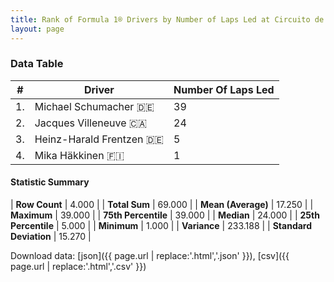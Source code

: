```yaml
---
title: Rank of Formula 1® Drivers by Number of Laps Led at Circuito de Jerez
layout: page
---
```


<canvas id="chart" width="400" height="180"></canvas>
<script>
var data = {
    "datasets": [
        {
            "backgroundColor": [
                "#f3a935",
                "#f3a935",
                "#f3a935",
                "#f3a935"
            ],
            "borderColor": [
                "#f68639",
                "#f68639",
                "#f68639",
                "#f68639"
            ],
            "borderWidth": 1,
            "data": [
                39.0,
                24.0,
                5.0,
                1.0
            ],
            "label": "Number Of Laps Led"
        }
    ],
    "labels": [
        "Michael Schumacher",
        "Jacques Villeneuve",
        "Heinz-Harald Frentzen",
        "Mika Häkkinen"
    ]
};
var options = {
  legend: {
    display: false
  },
  scales: {
    xAxes: [{
      ticks: {
        beginAtZero: true,
        maxRotation: 180,
        display: window.innerWidth > 800
      }
    }],
    yAxes: [{
      ticks: {
        beginAtZero: true
      }
    }]
  },
  onResize: function(chart, size) {
    chart.options.scales.xAxes[0].ticks.display = size.width > 800;
  }
};
var chart = new Chart("chart", {
    data: data,
    type: 'bar',
    options: options
});
</script>



### Data Table

| # | Driver | Number Of Laps Led |
|--|--|--|
| 1. | Michael Schumacher 🇩🇪 | 39 |
| 2. | Jacques Villeneuve 🇨🇦 | 24 |
| 3. | Heinz-Harald Frentzen 🇩🇪 | 5 |
| 4. | Mika Häkkinen 🇫🇮 | 1 |

#### Statistic Summary

| **Row Count** | 4.000 |
| **Total Sum** | 69.000 |
| **Mean (Average)** | 17.250 |
| **Maximum** | 39.000 |
| **75th Percentile** | 39.000 |
| **Median** | 24.000 |
| **25th Percentile** | 5.000 |
| **Minimum** | 1.000 |
| **Variance** | 233.188 |
| **Standard Deviation** | 15.270 |

Download data: [json]({{ page.url | replace:'.html','.json' }}), [csv]({{ page.url | replace:'.html','.csv' }})
